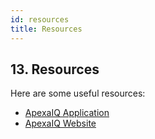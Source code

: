 ```yaml
---
id: resources
title: Resources
---
```


## 13. Resources

Here are some useful resources:

- [ApexaIQ Application](https://app.apexaiq.com)
- [ApexaIQ Website](https://apexaiq.com)
